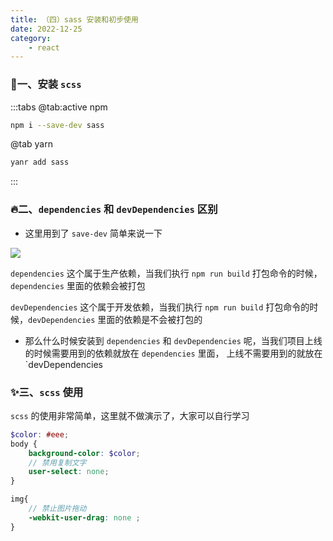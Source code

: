```yaml
---
title: （四）sass 安装和初步使用
date: 2022-12-25
category:
    - react
---
```


### 🍝一、安装 `scss`
:::tabs
@tab:active npm
```sh
npm i --save-dev sass
```

@tab yarn
```sh
yanr add sass
```
:::


### 🔥二、`dependencies` 和 `devDependencies` 区别
- 这里用到了 `save-dev` 简单来说一下

![](https://image.zswei.xyz/img/202212251804862.png)

`dependencies` 这个属于生产依赖，当我们执行 `npm run build` 打包命令的时候，`dependencies` 里面的依赖会被打包

`devDependencies` 这个属于开发依赖，当我们执行 `npm run build` 打包命令的时候，`devDependencies` 里面的依赖是不会被打包的

- 那么什么时候安装到 `dependencies` 和 `devDependencies` 呢，当我们项目上线的时候需要用到的依赖就放在 `dependencies` 里面， 上线不需要用到的就放在 `devDependencies


### ✨三、`scss` 使用
`scss` 的使用非常简单，这里就不做演示了，大家可以自行学习

```scss
$color: #eee;
body {
    background-color: $color;
    // 禁用复制文字
    user-select: none;
}

img{
    // 禁止图片拖动
    -webkit-user-drag: none ;
}
```